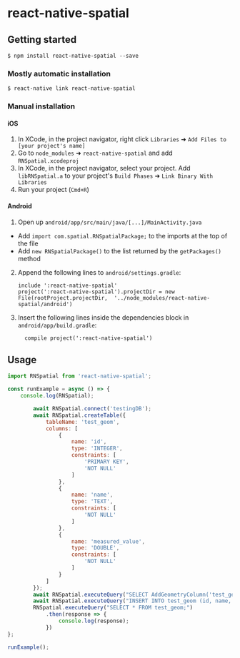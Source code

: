 
# react-native-spatial

## Getting started

`$ npm install react-native-spatial --save`

### Mostly automatic installation

`$ react-native link react-native-spatial`

### Manual installation


#### iOS

1. In XCode, in the project navigator, right click `Libraries` ➜ `Add Files to [your project's name]`
2. Go to `node_modules` ➜ `react-native-spatial` and add `RNSpatial.xcodeproj`
3. In XCode, in the project navigator, select your project. Add `libRNSpatial.a` to your project's `Build Phases` ➜ `Link Binary With Libraries`
4. Run your project (`Cmd+R`)

#### Android

1. Open up `android/app/src/main/java/[...]/MainActivity.java`
  - Add `import com.spatial.RNSpatialPackage;` to the imports at the top of the file
  - Add `new RNSpatialPackage()` to the list returned by the `getPackages()` method
2. Append the following lines to `android/settings.gradle`:
  	```
  	include ':react-native-spatial'
  	project(':react-native-spatial').projectDir = new File(rootProject.projectDir, 	'../node_modules/react-native-spatial/android')
  	```
3. Insert the following lines inside the dependencies block in `android/app/build.gradle`:
  	```
      compile project(':react-native-spatial')
  	```

## Usage
```javascript
import RNSpatial from 'react-native-spatial';

const runExample = async () => {
    console.log(RNSpatial);

        await RNSpatial.connect('testingDB');
        await RNSpatial.createTable({
            tableName: 'test_geom',
            columns: [
                {
                    name: 'id',
                    type: 'INTEGER',
                    constraints: [
                        'PRIMARY KEY',
                        'NOT NULL'
                    ]
                },
                {
                    name: 'name',
                    type: 'TEXT',
                    constraints: [
                        'NOT NULL'
                    ]
                },
                {
                    name: 'measured_value',
                    type: 'DOUBLE',
                    constraints: [
                        'NOT NULL'
                    ]
                }
            ]
        });
        await RNSpatial.executeQuery("SELECT AddGeometryColumn('test_geom', 'the_geom', 4326, 'POINT', 'XY');");
        await RNSpatial.executeQuery("INSERT INTO test_geom (id, name, measured_value, the_geom) VALUES (10, 'tenth point',             10.123456789, GeomFromText ('POINT(10.01 10.02)', 4326));");
        RNSpatial.executeQuery("SELECT * FROM test_geom;")
            .then(response => {
                console.log(response);
            })
};

runExample();

```
  
